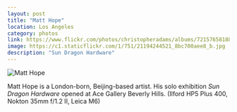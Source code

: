 ```yaml
---
layout: post
title: "Matt Hope"
location: Los Angeles
category: photos
link: https://www.flickr.com/photos/christopheradams/albums/72157658188041466
image: https://c1.staticflickr.com/1/751/21194244521_8bc700aee8_b.jpg
description: "Sun Dragon Hardware"
---
```


![Matt Hope](https://c1.staticflickr.com/1/751/21194244521_8bc700aee8_b.jpg)

Matt Hope is a London-born, Beijing-based artist. His solo exhibition *Sun
Dragon Hardware* opened at Ace Gallery Beverly Hills. (Ilford HP5 Plus 400,
Nokton 35mm f/1.2 II, Leica M6)
